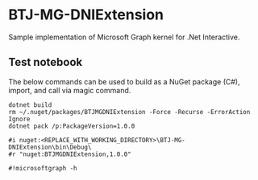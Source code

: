 # BTJ-MG-DNIExtension

Sample implementation of Microsoft Graph kernel for .Net Interactive.

## Test notebook

The below commands can be used to build as a NuGet package (C#), import, and call via magic command.

```
dotnet build
rm ~/.nuget/packages/BTJMGDNIExtension -Force -Recurse -ErrorAction Ignore
dotnet pack /p:PackageVersion=1.0.0
```

```
#i nuget:<REPLACE_WITH_WORKING_DIRECTORY>\BTJ-MG-DNIExtension\bin\Debug\
#r "nuget:BTJMGDNIExtension,1.0.0"
```

```
#!microsoftgraph -h
```
